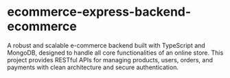 # ecommerce-express-backend-ecommerce
A robust and scalable e-commerce backend built with TypeScript and MongoDB, designed to handle all core functionalities of an online store. This project provides RESTful APIs for managing products, users, orders, and payments with clean architecture and secure authentication.
